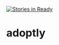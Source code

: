 [![Stories in Ready](https://badge.waffle.io/adoptly/adoptly.png?label=ready&title=Ready)](https://waffle.io/adoptly/adoptly)
# adoptly
